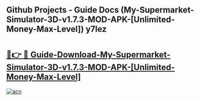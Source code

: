 ## Github Projects - Guide Docs (My-Supermarket-Simulator-3D-v1.7.3-MOD-APK-[Unlimited-Money-Max-Level]) y7lez

# <h2><a href="https://apkcomod.com?title=My-Supermarket-Simulator-3D-v1.7.3-MOD-APK-[Unlimited-Money-Max-Level]">🔗👉 🔴 Guide-Download-My-Supermarket-Simulator-3D-v1.7.3-MOD-APK-[Unlimited-Money-Max-Level] </a></h2>

[![acn](https://github.com/user-attachments/assets/0f9c940e-d8b0-45ae-aac7-cd30a18b3e1c)](https://apkcomod.com?title=My-Supermarket-Simulator-3D-v1.7.3-MOD-APK-[Unlimited-Money-Max-Level])
